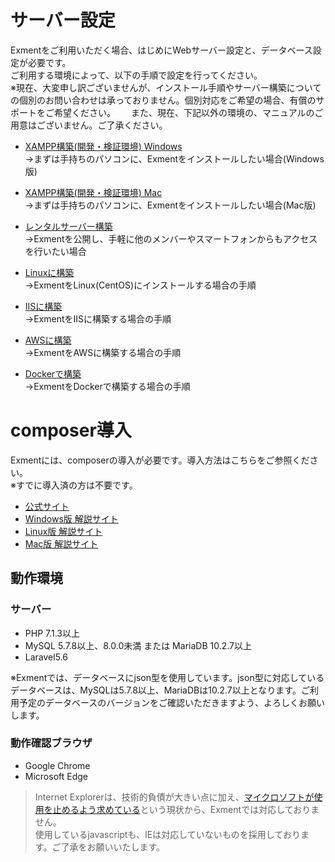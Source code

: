 # サーバー設定
Exmentをご利用いただく場合、はじめにWebサーバー設定と、データベース設定が必要です。  
ご利用する環境によって、以下の手順で設定を行ってください。  
※現在、大変申し訳ございませんが、インストール手順やサーバー構築についての個別のお問い合わせは承っておりません。個別対応をご希望の場合、有償のサポートをご希望ください。　　
また、現在、下記以外の環境の、マニュアルのご用意はございません。ご了承ください。


- [XAMPP構築(開発・検証環境) Windows](/ja/install_xampp)  
→まずは手持ちのパソコンに、Exmentをインストールしたい場合(Windows版)

- [XAMPP構築(開発・検証環境) Mac](/ja/install_xampp_mac)  
→まずは手持ちのパソコンに、Exmentをインストールしたい場合(Mac版)

- [レンタルサーバー構築](/ja/install_rental)  
→Exmentを公開し、手軽に他のメンバーやスマートフォンからもアクセスを行いたい場合

- [Linuxに構築](/ja/install_linux)  
→ExmentをLinux(CentOS)にインストールする場合の手順

- [IISに構築](/ja/install_iis)  
→ExmentをIISに構築する場合の手順

- [AWSに構築](/ja/install_aws)  
→ExmentをAWSに構築する場合の手順

- [Dockerで構築](/ja/install_docker)  
→ExmentをDockerで構築する場合の手順

# composer導入
Exmentには、composerの導入が必要です。導入方法はこちらをご参照ください。  
※すでに導入済の方は不要です。  
- [公式サイト](https://getcomposer.org/download/)
- [Windows版 解説サイト](https://weblabo.oscasierra.net/php-composer-windows-install/)
- [Linux版 解説サイト](https://weblabo.oscasierra.net/php-composer-centos-install/)
- [Mac版 解説サイト](https://weblabo.oscasierra.net/php-composer-macos-homebrew-install/)

## 動作環境
### サーバー
- PHP 7.1.3以上
- MySQL 5.7.8以上、8.0.0未満 または MariaDB 10.2.7以上
- Laravel5.6

<span class="red">※Exmentでは、データベースにjson型を使用しています。json型に対応しているデータベースは、MySQLは5.7.8以上、MariaDBは10.2.7以上となります。ご利用予定のデータベースのバージョンをご確認いただきますよう、よろしくお願いします。</span>

### 動作確認ブラウザ
- Google Chrome
- Microsoft Edge

> Internet Explorerは、技術的負債が大きい点に加え、[マイクロソフトが使用を止めるよう求めている](https://japanese.engadget.com/2019/02/08/internet-explorer-ie/)という現状から、Exmentでは対応しておりません。  
使用しているjavascriptも、IEは対応していないものを採用しております。ご了承をお願いいたします。